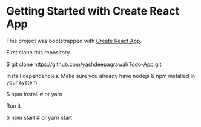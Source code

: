 # Getting Started with Create React App

This project was bootstrapped with [Create React App](https://github.com/facebook/create-react-app).

First clone this repository.

$ git clone https://github.com/yashdeepagrawal/Todo-App.git

Install dependencies. Make sure you already have nodejs & npm installed in your system.

$ npm install # or yarn

Run it

$ npm start # or yarn start
